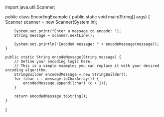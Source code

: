 import java.util.Scanner;

public class EncodingExample {
    public static void main(String[] args) {
        Scanner scanner = new Scanner(System.in);

        System.out.print("Enter a message to encode: ");
        String message = scanner.nextLine();

        System.out.println("Encoded message: " + encodeMessage(message));
    }

    public static String encodeMessage(String message) {
        // Define your encoding logic here.
        // This is a simple example; you can replace it with your desired encoding algorithm.
        StringBuilder encodedMessage = new StringBuilder();
        for (char c : message.toCharArray()) {
            encodedMessage.append((char) (c + 1));
        }

        return encodedMessage.toString();
    }
}
